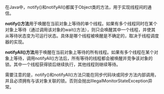 在Java中，notify()和notifyAll()都属于Object类的方法，用于实现线程间的通信。

**notify()方法**用于唤醒在当前对象上等待的单个线程。如果有多个线程同时在某个对象上等待（通过调用该对象的wait()方法），则只会唤醒其中一个线程，并使其从等待状态变为可运行状态。具体是哪个线程被唤醒是不确定的，取决于线程调度器的实现。

**notifyAll()方法**用于唤醒在当前对象上等待的所有线程。如果有多个线程在某个对象上等待，调用notifyAll()方法后，所有等待的线程都会被唤醒并竞争该对象的锁。其中一个线程获得锁后继续执行，其他线程则继续等待。

需要注意的是，notify()和notifyAll()方法只能在同步代码块或同步方法内部调用，并且必须拥有与该对象关联的锁。否则会抛出IllegalMonitorStateException异常。

